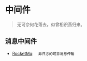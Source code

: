 # 中间件

> 无可奈何花落去，似曾相识燕归来。

## 消息中间件
- [RocketMq](/middle-ware/mq/rocketmq/) &nbsp;&nbsp;&nbsp;&nbsp;`非日志的可靠消息传输`